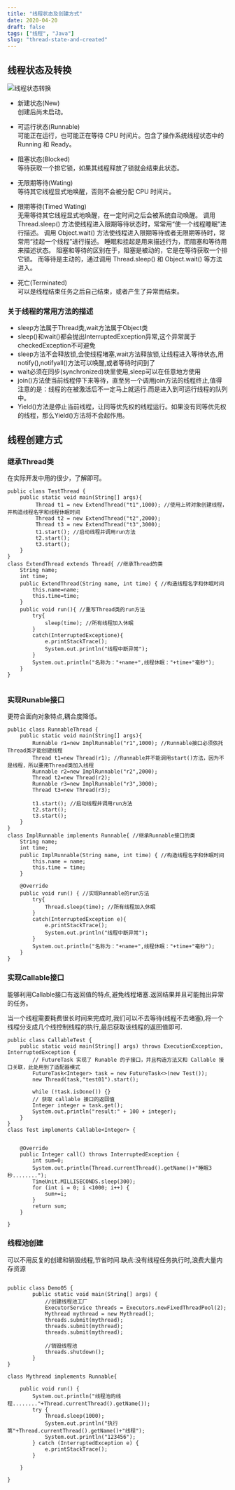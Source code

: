 ```yaml
---
title: "线程状态及创建方式"
date: 2020-04-20
draft: false
tags: ["线程", "Java"]
slug: "thread-state-and-created"
---
```

## 线程状态及转换
![线程状态转换](/myblog/posts/images/essays/线程转换图.jpg)
- 新建状态(New)<br>
 创建后尚未启动。
 
- 可运行状态(Runnable)<br>
可能正在运行，也可能正在等待 CPU 时间片。包含了操作系统线程状态中的 Running 和 Ready。

- 阻塞状态(Blocked)<br>
等待获取一个排它锁，如果其线程释放了锁就会结束此状态。

 - 无限期等待(Wating)<br>
等待其它线程显式地唤醒，否则不会被分配 CPU 时间片。

- 限期等待(Timed Wating)<br>
无需等待其它线程显式地唤醒，在一定时间之后会被系统自动唤醒。
调用 Thread.sleep() 方法使线程进入限期等待状态时，常常用“使一个线程睡眠”进行描述。
调用 Object.wait() 方法使线程进入限期等待或者无限期等待时，常常用“挂起一个线程”进行描述。
睡眠和挂起是用来描述行为，而阻塞和等待用来描述状态。
阻塞和等待的区别在于，阻塞是被动的，它是在等待获取一个排它锁。
而等待是主动的，通过调用 Thread.sleep() 和 Object.wait() 等方法进入。

- 死亡(Terminated)<br>
可以是线程结束任务之后自己结束，或者产生了异常而结束。

### 关于线程的常用方法的描述
- sleep方法属于Thread类,wait方法属于Object类
- sleep()和wait()都会抛出InterruptedException异常,这个异常属于checkedException不可避免
- sleep方法不会释放锁,会使线程堵塞,wait方法释放锁,让线程进入等待状态,用notify(),notifyall()方法可以唤醒,或者等待时间到了
- wait必须在同步(synchronized)块里使用,sleep可以在任意地方使用
- join()方法使当前线程停下来等待，直至另一个调用join方法的线程终止,值得注意的是：线程的在被激活后不一定马上就运行.而是进入到可运行线程的队列中。
- Yield()方法是停止当前线程，让同等优先权的线程运行。如果没有同等优先权的线程，那么Yield()方法将不会起作用。

## 线程创建方式

### 继承Thread类
在实际开发中用的很少，了解即可。
```
public class TestThread {
    public static void main(String[] args){
         Thread t1 = new ExtendThread("t1",1000); //使用上转对象创建线程，并构造线程名字和线程休眠时间
         Thread t2 = new ExtendThread("t2",2000); 
         Thread t3 = new ExtendThread("t3",3000); 
         t1.start(); //启动线程并调用run方法
         t2.start();
         t3.start();
    }
}
class ExtendThread extends Thread{ //继承Thread的类
    String name;
    int time;
    public ExtendThread(String name, int time) { //构造线程名字和休眠时间
        this.name=name;
        this.time=time;
    }   
    public void run(){ //重写Thread类的run方法
        try{
            sleep(time); //所有线程加入休眠
        }
        catch(InterruptedExceptione){
            e.printStackTrace();
            System.out.println("线程中断异常");
        }
        System.out.println("名称为："+name+",线程休眠："+time+"毫秒"); 
    }
}


```

### 实现Runable接口
更符合面向对象特点,耦合度降低。
```
public class RunnableThread {
    public static void main(String[] args){
        Runnable r1=new ImplRunnable("r1",1000); //Runnable接口必须依托Thread类才能创建线程
        Thread t1=new Thread(r1); //Runnable并不能调用start()方法，因为不是线程，所以要用Thread类加入线程
        Runnable r2=new ImplRunnable("r2",2000);
        Thread t2=new Thread(r2);
        Runnable r3=new ImplRunnable("r3",3000);
        Thread t3=new Thread(r3);
         
        t1.start(); //启动线程并调用run方法
        t2.start();
        t3.start();
    }
}
class ImplRunnable implements Runnable{ //继承Runnable接口的类
    String name;
    int time;   
    public ImplRunnable(String name, int time) { //构造线程名字和休眠时间
        this.name = name;
        this.time = time;
    }
 
    @Override
    public void run() { //实现Runnable的run方法
        try{
            Thread.sleep(time); //所有线程加入休眠
        }
        catch(InterruptedException e){
            e.printStackTrace();
            System.out.println("线程中断异常");
        }
        System.out.println("名称为："+name+",线程休眠："+time+"毫秒");
    }
}

```


### 实现Callable接口

能够利用Callable接口有返回值的特点,避免线程堵塞.返回结果并且可能抛出异常的任务。

当一个线程需要耗费很长时间来完成时,我们可以不去等待(线程不去堵塞),将一个线程分支成几个线控制线程的执行,最后获取该线程的返回值即可.

```
public class CallableTest {
    public static void main(String[] args) throws ExecutionException, InterruptedException {
        // FutureTask 实现了 Runable 的子接口，并且构造方法又和 Callable 接口关联，此处用到了适配器模式
        FutureTask<Integer> task = new FutureTask<>(new Test());
        new Thread(task,"test01").start();

        while (!task.isDone()) {}
        // 获取 callable 接口的返回值
        Integer integer = task.get();
        System.out.println("result:" + 100 + integer);
    }
}
class Test implements Callable<Integer> {


    @Override
    public Integer call() throws InterruptedException {
        int sum=0;
        System.out.println(Thread.currentThread().getName()+"睡眠3秒........");
        TimeUnit.MILLISECONDS.sleep(300);
        for (int i = 0; i <1000; i++) {
            sum+=i;
        }
        return sum;
    }

}
```


### 线程池创建
可以不用反复的创建和销毁线程,节省时间.缺点:没有线程任务执行时,浪费大量内存资源

```

public class Demo05 {
		public static void main(String[] args) {
			//创建线程池工厂
			ExecutorService threads = Executors.newFixedThreadPool(2);
			Mythread mythread = new Mythread();
			threads.submit(mythread);
			threads.submit(mythread);
			threads.submit(mythread);
			
			//销毁线程池
			threads.shutdown();
		}
}

class Mythread implements Runnable{

	public void run() {
		System.out.println("线程池的线程........"+Thread.currentThread().getName());
		try {
			Thread.sleep(1000);
			System.out.println("执行第"+Thread.currentThread().getName()+"线程");
			System.out.println("123456");
		} catch (InterruptedException e) {
			e.printStackTrace();
		}
		
	}
	
} 
```
